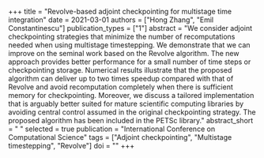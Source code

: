 +++
title = "Revolve-based adjoint checkpointing for multistage time integration"
date = 2021-03-01
authors = ["Hong Zhang", "Emil Constantinescu"]
publication_types = ["1"]
abstract = "We consider adjoint checkpointing strategies that minimize the number of recomputations needed when using multistage timestepping. We demonstrate that we can improve on the seminal work based on the Revolve algorithm. The new approach provides better performance for a small number of time steps or checkpointing storage. Numerical results illustrate that the proposed algorithm can deliver up to two times speedup compared with that of Revolve and avoid recomputation completely when there is sufficient memory for checkpointing. Moreover, we discuss a tailored implementation that is arguably better suited for mature scientific computing libraries by avoiding central control assumed in the original checkpointing strategy. The proposed algorithm has been included in the PETSc library."
abstract_short = " "
selected = true
publication = "International Conference on Computational Science"
tags = ["Adjoint checkpointing", "Multistage timestepping", "Revolve"]
doi = ""
+++

